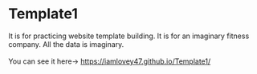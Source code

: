 # Template1

It is for practicing website template building. It is for an imaginary fitness company. All the data is imaginary.<br/>
<br/>
You can see it here-> https://iamlovey47.github.io/Template1/ 


